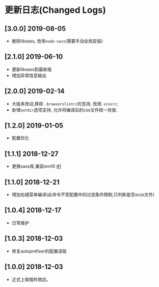 # 更新日志(Changed Logs)

## [3.0.0] 2019-08-05
- 删除libsass, 改用`node-sass`(需要手动全局安装)


## [2.1.0] 2019-06-10
- 更新libsass到最新版
- 增加异常信息输出


## [2.0.0] 2019-02-14
- 大版本改动,移除 `.browserslistrc`的支持, 改用`.scssrc`;
- 新增`outdir`选项支持, 允许将编译后的css文件统一存放.


## [1.2.0] 2019-01-05
- 配置优化


## [1.1.1] 2018-12-27
- 更换sass库,兼容win10 [#1](https://github.com/yutent/scss-to-css/issues/1)


## [1.1.0] 2018-12-21
- 增加右键菜单编译(此命令不受配置中的过滤条件限制,只判断是否scss文件)


## [1.0.4] 2018-12-17
- 日常维护


## [1.0.3] 2018-12-03
- 修复autoprefixer的配置读取


## [1.0.0] 2018-12-03
- 正式上架插件商店。